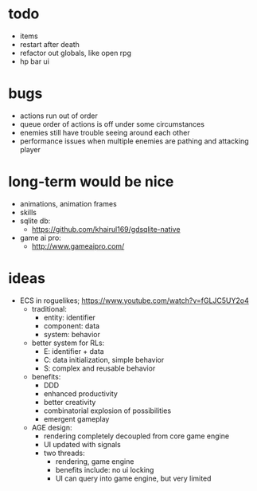 # todo
* items
* restart after death
* refactor out globals, like open rpg
* hp bar ui

# bugs
* actions run out of order
* queue order of actions is off under some circumstances
* enemies still have trouble seeing around each other
* performance issues when multiple enemies are pathing and attacking player

# long-term would be nice
* animations, animation frames
* skills
* sqlite db:
  * https://github.com/khairul169/gdsqlite-native
* game ai pro:
  * http://www.gameaipro.com/


# ideas
* ECS in roguelikes; https://www.youtube.com/watch?v=fGLJC5UY2o4
  * traditional:
    * entity: identifier
    * component: data
    * system: behavior
  * better system for RLs:
    * E: identifier + data
    * C: data initialization, simple behavior
    * S: complex and reusable behavior
  * benefits:
    * DDD
    * enhanced productivity
    * better creativity
    * combinatorial explosion of possibilities
    * emergent gameplay
  * AGE design:
    * rendering completely decoupled from core game engine
    * UI updated with signals
    * two threads:
      * rendering, game engine
      * benefits include: no ui locking
      * UI can query into game engine, but very limited
